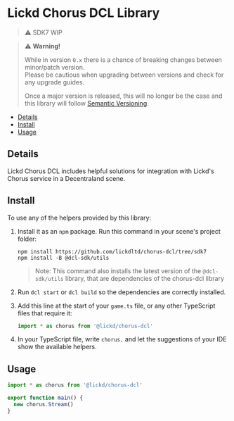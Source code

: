 # Lickd Chorus DCL Library

> ⚠️ SDK7 WIP

> ⚠️ **Warning!**  
> 
> While in version `0.x` there is a chance of breaking changes between minor/patch version.  
> Please be cautious when upgrading between versions and check for any upgrade guides.  
> 
> Once a major version is released, this will no longer be the case and this library will follow [Semantic Versioning](https://semver.org/).

* [Details](#details)
* [Install](#install)
* [Usage](#usage)

## Details

Lickd Chorus DCL includes helpful solutions for integration with Lickd's Chorus service in a Decentraland scene.

## Install

To use any of the helpers provided by this library:

1. Install it as an `npm` package. Run this command in your scene's project folder:

   ```shell
   npm install https://github.com/lickdltd/chorus-dcl/tree/sdk7
   npm install -B @dcl-sdk/utils
   ```

   > Note: This command also installs the latest version of the `@dcl-sdk/utils` library, that are dependencies of the chorus-dcl library

2. Run `dcl start` or `dcl build` so the dependencies are correctly installed.

3. Add this line at the start of your `game.ts` file, or any other TypeScript files that require it:

   ```ts
   import * as chorus from '@lickd/chorus-dcl'
   ```

4. In your TypeScript file, write `chorus.` and let the suggestions of your IDE show the available helpers.

## Usage

```ts
import * as chorus from '@lickd/chorus-dcl'

export function main() {
  new chorus.Stream()
}
```
